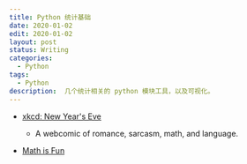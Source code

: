 ```yaml
---
title: Python 统计基础
date: 2020-01-02
edit: 2020-01-02
layout: post
status: Writing
categories:
  - Python
tags:
  - Python
description:  几个统计相关的 python 模块工具，以及可视化。
---
```


- [xkcd: New Year's Eve](https://xkcd.com/#)
  - A webcomic of romance,
sarcasm, math, and language.


- [Math is Fun](https://www.mathsisfun.com/)